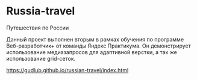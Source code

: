 # Russia-travel

Путешествия по России

Данный проект выполнен вторым в рамках обучения по программе Веб-разработчик+ от команды Яндекс Практикума. Он демонстрирует использование медиазапросов для адаптивной верстки, а так же использование grid-сеток.

https://gudlub.github.io/russian-travel/index.html
